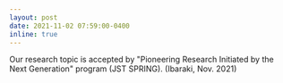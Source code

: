 ```yaml
---
layout: post
date: 2021-11-02 07:59:00-0400
inline: true
---
```


Our research topic is accepted by "Pioneering Research Initiated by the Next Generation" program (JST SPRING). (Ibaraki, Nov. 2021)
